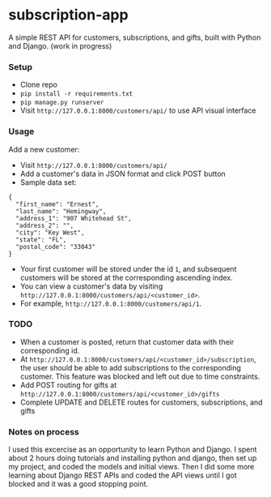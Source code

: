 # subscription-app

A simple REST API for customers, subscriptions, and gifts, built with Python and Django. (work in progress)

### Setup
* Clone repo
* `pip install -r requirements.txt`
* `pip manage.py runserver`
* Visit `http://127.0.0.1:8000/customers/api/` to use API visual interface

### Usage
Add a new customer:
* Visit `http://127.0.0.1:8000/customers/api/`
* Add a customer's data in JSON format and click POST button
* Sample data set:
```
{
  "first_name": "Ernest",
  "last_name": "Hemingway",
  "address_1": "907 Whitehead St",
  "address_2": "",
  "city": "Key West",
  "state": "FL",
  "postal_code": "33043"
}
```
* Your first customer will be stored under the id `1`, and subsequent customers will be stored at the corresponding ascending index.
* You can view a customer's data by visiting `http://127.0.0.1:8000/customers/api/<customer_id>`. 
* For example, `http://127.0.0.1:8000/customers/api/1`.

### TODO
* When a customer is posted, return that customer data with their corresponding id.
* At `http://127.0.0.1:8000/customers/api/<customer_id>/subscription`, the user should be able to add subscriptions to the corresponding customer. This feature was blocked and left out due to time constraints.
* Add POST routing for gifts at `http://127.0.0.1:8000/customers/api/<customer_id>/gifts`
* Complete UPDATE and DELETE routes for customers, subscriptions, and gifts

### Notes on process
I used this excercise as an opportunity to learn Python and Django. I spent about 2 hours doing tutorials and installing python and django, then set up my project, and coded the models and initial views. Then I did some more learning about Django REST APIs and coded the API views until I got blocked and it was a good stopping point.
